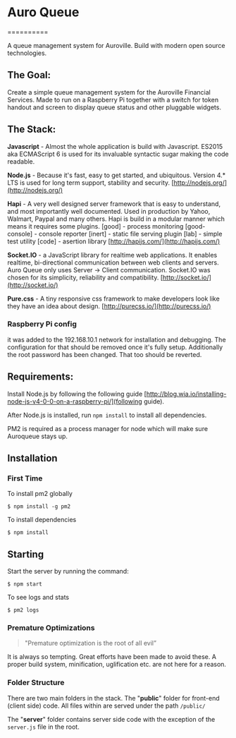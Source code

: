 # Auro Queue
==========

A queue management system for Auroville. Build with modern open source technologies. 

## The Goal:
Create a simple queue management system for the Auroville Financial Services. Made to run on a Raspberry Pi together with a switch for token handout and screen to display queue status and other pluggable widgets. 

## The Stack:

**Javascript** - Almost the whole application is build with Javascript. ES2015 aka ECMAScript 6 is used for its invaluable syntactic sugar making the code readable.

**Node.js** - Because it's fast, easy to get started, and ubiquitous. Version 4.* LTS is used for long term support, stability and security.
[http://nodejs.org/](http://nodejs.org/)

**Hapi** - A very well designed server framework that is easy to understand, and most importantly well documented.  Used in production by Yahoo, Walmart, Paypal and many others. 
Hapi is build in a modular manner which means it requires some plugins.
[good] - process monitoring
[good-console] - console reporter
[inert] - static file serving plugin
[lab] - simple test utility
[code] - asertion library
[http://hapijs.com/](http://hapijs.com/)

**Socket.IO** - a JavaScript library for realtime web applications. It enables realtime, bi-directional communication between web clients and servers. Auro Queue only uses Server -> Client communication. Socket.IO was chosen for its simplicity, reliability and compatibility. 
[http://socket.io/](http://socket.io/)

**Pure.css** - A tiny responsive css framework to make developers look like they have an idea about design.
[http://purecss.io/](http://purecss.io/)


### Raspberry Pi config
it was added to the 192.168.10.1 network for installation and debugging. The configuration for that should be removed once it's fully setup.
Additionally the root password has been changed. That too should be reverted.

## Requirements:
Install Node.js by following the following guide [http://blog.wia.io/installing-node-js-v4-0-0-on-a-raspberry-pi/](following guide).

After Node.js is installed, run `npm install` to install all dependencies.

PM2 is required as a process manager for node which will make sure Auroqueue stays up.


## Installation

### First Time 

To install pm2 globally 
```
$ npm install -g pm2 
```

To install dependencies
```
$ npm install 
```

## Starting

Start the server by running the command:
```
$ npm start
```

To see logs and stats
```
$ pm2 logs
```


### Premature Optimizations
> "Premature optimization is the root of all evil”

It is always so tempting. Great efforts have been made to avoid these. A proper build system, minification, uglification etc. are not here for a reason.


### Folder Structure
There are two main folders in the stack. The "**public**" folder for front-end (client side) code. All files within are served under the path `/public/`

The "**server**" folder contains server side code with the exception of the `server.js` file in the root.